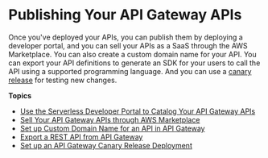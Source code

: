 # Publishing Your API Gateway APIs<a name="apigateway-publish-your-apis"></a>

Once you've deployed your APIs, you can publish them by deploying a developer portal, and you can sell your APIs as a SaaS through the AWS Marketplace\. You can also create a custom domain name for your API\. You can export your API definitions to generate an SDK for your users to call the API using a supported programming language\. And you can use a [canary release](https://martinfowler.com/bliki/CanaryRelease.html) for testing new changes\.

**Topics**
+ [Use the Serverless Developer Portal to Catalog Your API Gateway APIs](apigateway-developer-portal.md)
+ [Sell Your API Gateway APIs through AWS Marketplace](sell-api-as-saas-on-aws-marketplace.md)
+ [Set up Custom Domain Name for an API in API Gateway](how-to-custom-domains.md)
+ [Export a REST API from API Gateway](api-gateway-export-api.md)
+ [Set up an API Gateway Canary Release Deployment](canary-release.md)